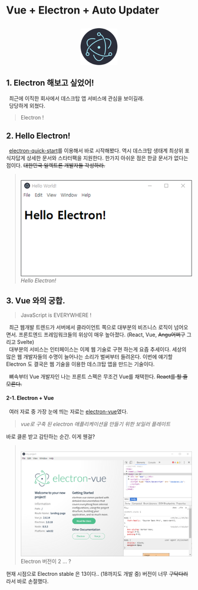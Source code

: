 # Vue + Electron + Auto Updater

<img src="./images/logo.png" width="100" style="display: block; margin: 2rem auto;" alt="logo">

## 1. Electron 해보고 싶었어!

&nbsp;&nbsp;최근에 이직한 회사에서 데스크탑 앱 서비스에 관심을 보이길래.<br>
&nbsp;&nbsp;당당하게 외쳤다.

> Electron !

## 2. Hello Electron!

&nbsp;&nbsp;[electron-quick-start](https://www.electronjs.org/docs/latest/tutorial/quick-start)를 이용해서 바로 시작해봤다. 역시 데스크탑 생태계 최상위 포식자답게 상세한 문서와 스타터팩을 지원한다. 한가지 아쉬운 점은 한글 문서가 없다는 점이다. ~~대한민국 일렉트론 개발자들 각성하라.~~


> &nbsp;
> <img src="./images/hello.PNG">
> <br>
> <i>Hello Electron!</i>
> &nbsp;

## 3. Vue 와의 궁합.

> JavaScript is EVERYWHERE !


&nbsp;&nbsp;최근 웹개발 트렌드가 서버에서 클라이언트 쪽으로 대부분의 비즈니스 로직이 넘어오면서. 프론트엔드 프레임워크들의 위상이 매우 높아졌다. (React, Vue, ~~Angu어쩌구~~ 그리고 Svelte)<br>
&nbsp;&nbsp;대부분의 서비스는 인터페이스는 이제 웹 기술로 구현 하는게 요즘 추세이다. 세상의 많은 웹 개발자들의 수명이 늘어나는 소리가 벌써부터 들려온다. 이번에 얘기할 Electron 도 결국은 웹 기술을 이용한 데스크탑 앱을 만드는 기술이다.<br>

&nbsp;&nbsp;뼈속부터 Vue 개발자인 나는 프론트 스펙은 무조건 Vue를 채택한다. ~~React를 할 줄 모른다.~~

  
#### 2-1. Electron + Vue

&nbsp;&nbsp;여러 자료 중 가장 눈에 띄는 자료는 [electron-vue](https://simulatedgreg.gitbooks.io/electron-vue/content/ko/)였다.

> <i>vue로 구축 된 electron 애플리케이션을 만들기 위한 보일러 플레이트</i>

바로 클론 받고 감탄하는 순간. 이게 웬걸?

> &nbsp;
> <img src="./images/electron-vue.PNG">
> <br>
> Electron 버전이 2 ... ?
> &nbsp;

현재 시점으로 Electron stable 은 13이다.. (18까지도 개발 중) 버전이 너무 ~~구닥다리~~라서 바로 손절했다.
